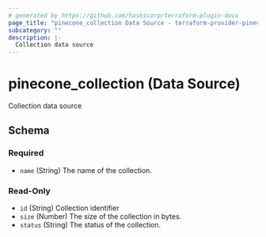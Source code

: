 ```yaml
---
# generated by https://github.com/hashicorp/terraform-plugin-docs
page_title: "pinecone_collection Data Source - terraform-provider-pinecone"
subcategory: ""
description: |-
  Collection data source
---
```


# pinecone_collection (Data Source)

Collection data source



<!-- schema generated by tfplugindocs -->
## Schema

### Required

- `name` (String) The name of the collection.

### Read-Only

- `id` (String) Collection identifier
- `size` (Number) The size of the collection in bytes.
- `status` (String) The status of the collection.
